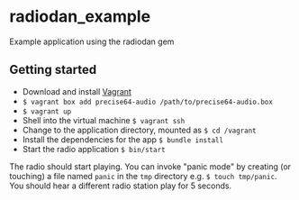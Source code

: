 radiodan_example
================

Example application using the radiodan gem

## Getting started

- Download and install [Vagrant](http://downloads.vagrantup.com/)
- `$ vagrant box add precise64-audio /path/to/precise64-audio.box`
- `$ vagrant up`
- Shell into the virtual machine `$ vagrant ssh`
- Change to the application directory, mounted as `$ cd /vagrant`
- Install the dependencies for the app `$ bundle install`
- Start the radio application `$ bin/start`

The radio should start playing. You can invoke "panic mode" by creating (or touching) a file named `panic` in the `tmp` directory e.g. `$ touch tmp/panic`. You should hear a different radio station play for 5 seconds.